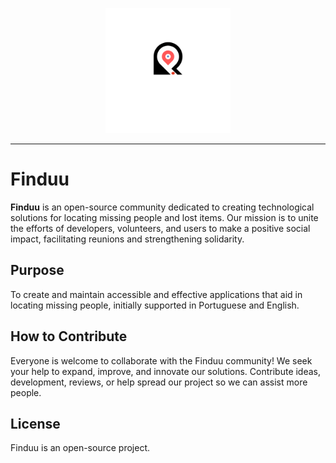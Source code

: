 
<p align="center">
  <img src="./assets/finduu.png" alt="Finduu Logo" width="200"/>
</p>

---

# Finduu

**Finduu** is an open-source community dedicated to creating technological solutions for locating missing people and lost items. Our mission is to unite the efforts of developers, volunteers, and users to make a positive social impact, facilitating reunions and strengthening solidarity.

## Purpose

To create and maintain accessible and effective applications that aid in locating missing people, initially supported in Portuguese and English.

## How to Contribute

Everyone is welcome to collaborate with the Finduu community! We seek your help to expand, improve, and innovate our solutions. Contribute ideas, development, reviews, or help spread our project so we can assist more people.

## License

Finduu is an open-source project.

